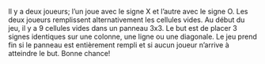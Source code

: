 Il y a deux joueurs; l’un joue avec le signe X et l’autre avec le signe O.
Les deux joueurs remplissent alternativement les cellules vides. 
Au début du jeu, il y a 9 cellules vides dans un panneau 3x3. Le but est 
de placer 3 signes identiques sur une colonne, une ligne ou une diagonale. 
Le jeu prend fin si le panneau est entièrement rempli et si aucun joueur 
n’arrive à atteindre le but. Bonne chance!
